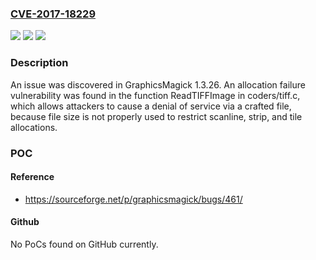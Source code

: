 ### [CVE-2017-18229](https://cve.mitre.org/cgi-bin/cvename.cgi?name=CVE-2017-18229)
![](https://img.shields.io/static/v1?label=Product&message=n%2Fa&color=blue)
![](https://img.shields.io/static/v1?label=Version&message=n%2Fa&color=blue)
![](https://img.shields.io/static/v1?label=Vulnerability&message=n%2Fa&color=brighgreen)

### Description

An issue was discovered in GraphicsMagick 1.3.26. An allocation failure vulnerability was found in the function ReadTIFFImage in coders/tiff.c, which allows attackers to cause a denial of service via a crafted file, because file size is not properly used to restrict scanline, strip, and tile allocations.

### POC

#### Reference
- https://sourceforge.net/p/graphicsmagick/bugs/461/

#### Github
No PoCs found on GitHub currently.

